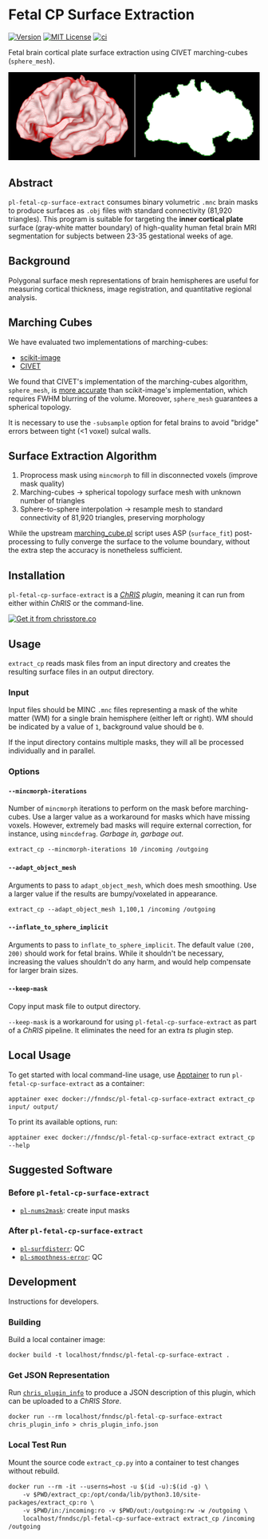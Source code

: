 # Fetal CP Surface Extraction

[![Version](https://img.shields.io/docker/v/fnndsc/pl-fetal-cp-surface-extract?sort=semver)](https://hub.docker.com/r/fnndsc/pl-fetal-cp-surface-extract)
[![MIT License](https://img.shields.io/github/license/fnndsc/pl-fetal-cp-surface-extract)](https://github.com/FNNDSC/pl-fetal-cp-surface-extract/blob/main/LICENSE)
[![ci](https://github.com/FNNDSC/pl-fetal-cp-surface-extract/actions/workflows/ci.yml/badge.svg)](https://github.com/FNNDSC/pl-fetal-cp-surface-extract/actions/workflows/ci.yml)

Fetal brain cortical plate surface extraction using CIVET marching-cubes (`sphere_mesh`).

![Figure](docs/fig.png)

## Abstract

`pl-fetal-cp-surface-extract` consumes binary volumetric `.mnc` brain masks to produce
surfaces as `.obj` files with standard connectivity (81,920 triangles). This program is
suitable for targeting the **inner cortical plate** surface (gray-white matter boundary)
of high-quality human fetal brain MRI segmentation for subjects between 23-35 gestational
weeks of age.

## Background

Polygonal surface mesh representations of brain hemispheres are useful for measuring cortical
thickness, image registration, and quantitative regional analysis.

## Marching Cubes

We have evaluated two implementations of marching-cubes:

- [scikit-image](https://github.com/FNNDSC/pl-fetal-cp-surface-extract)
- [CIVET](https://github.com/FNNDSC/ep-sphere_mesh)

We found that CIVET's implementation of the marching-cubes algorithm, `sphere_mesh`, is
[more accurate](docs/compare_civet_skimage.md)
than scikit-image's implementation, which requires FWHM blurring of the volume.
Moreover, `sphere_mesh` guarantees a spherical topology.

It is necessary to use the `-subsample` option for fetal brains to avoid
"bridge" errors between tight (<1 voxel) sulcal walls.

## Surface Extraction Algorithm

1. Proprocess mask using `mincmorph` to fill in disconnected voxels (improve mask quality)
2. Marching-cubes -> spherical topology surface mesh with unknown number of triangles
3. Sphere-to-sphere interpolation -> resample mesh to standard connectivity of 81,920 triangles, preserving morphology

While the upstream
[marching_cube.pl](https://github.com/aces/surface-extraction/blob/master/scripts/marching_cubes.pl.in)
script uses ASP (`surface_fit`) post-processing to fully converge the surface to the volume boundary,
without the extra step the accuracy is nonetheless sufficient.

## Installation

`pl-fetal-cp-surface-extract` is a _[ChRIS](https://chrisproject.org/) plugin_, meaning it can
run from either within _ChRIS_ or the command-line.

[![Get it from chrisstore.co](https://ipfs.babymri.org/ipfs/QmaQM9dUAYFjLVn3PpNTrpbKVavvSTxNLE5BocRCW1UoXG/light.png)](https://chrisstore.co/plugin/pl-fetal-cp-surface-extract)

## Usage

`extract_cp` reads mask files from an input directory and creates
the resulting surface files in an output directory.

### Input

Input files should be MINC `.mnc` files representing a mask of the white matter (WM)
for a single brain hemisphere (either left or right). WM should be indicated by a
value of `1`, background value should be `0`.

If the input directory contains multiple masks, they will all be processed
individually and in parallel.

### Options

#### `--mincmorph-iterations`

Number of `mincmorph` iterations to perform on the mask before marching-cubes.
Use a larger value as a workaround for masks which have missing voxels. However,
extremely bad masks will require external correction, for instance, using `mincdefrag`.
_Garbage in, garbage out_.

```shell
extract_cp --mincmorph-iterations 10 /incoming /outgoing
```

#### `--adapt_object_mesh`

Arguments to pass to `adapt_object_mesh`, which does mesh smoothing.
Use a larger value if the results are bumpy/voxelated in appearance.

```shell
extract_cp --adapt_object_mesh 1,100,1 /incoming /outgoing
```

#### `--inflate_to_sphere_implicit`

Arguments to pass to `inflate_to_sphere_implicit`. The default value `(200, 200)`
should work for fetal brains. While it shouldn't be necessary, increasing the
values shouldn't do any harm, and would help compensate for larger brain sizes.

#### `--keep-mask`

Copy input mask file to output directory.

`--keep-mask` is a workaround for using `pl-fetal-cp-surface-extract` as part of a
_ChRIS_ pipeline. It eliminates the need for an extra _ts_ plugin step.

## Local Usage

To get started with local command-line usage, use [Apptainer](https://apptainer.org/)
to run `pl-fetal-cp-surface-extract` as a container:

```shell
apptainer exec docker://fnndsc/pl-fetal-cp-surface-extract extract_cp input/ output/
```

To print its available options, run:

```shell
apptainer exec docker://fnndsc/pl-fetal-cp-surface-extract extract_cp --help
```

## Suggested Software

### Before `pl-fetal-cp-surface-extract`

- [`pl-nums2mask`](https://chrisstore.co/plugin/pl-nums2mask): create input masks

### After `pl-fetal-cp-surface-extract`

- [`pl-surfdisterr`](https://chrisstore.co/plugin/pl-surfdisterr): QC
- [`pl-smoothness-error`](https://chrisstore.co/plugin/pl-smoothness-error): QC

## Development

Instructions for developers.

### Building

Build a local container image:

```shell
docker build -t localhost/fnndsc/pl-fetal-cp-surface-extract .
```

### Get JSON Representation

Run [`chris_plugin_info`](https://github.com/FNNDSC/chris_plugin#usage)
to produce a JSON description of this plugin, which can be uploaded to a _ChRIS Store_.

```shell
docker run --rm localhost/fnndsc/pl-fetal-cp-surface-extract chris_plugin_info > chris_plugin_info.json
```

### Local Test Run

Mount the source code `extract_cp.py` into a container to test changes without rebuild.

```shell
docker run --rm -it --userns=host -u $(id -u):$(id -g) \
    -v $PWD/extract_cp:/opt/conda/lib/python3.10/site-packages/extract_cp:ro \
    -v $PWD/in:/incoming:ro -v $PWD/out:/outgoing:rw -w /outgoing \
    localhost/fnndsc/pl-fetal-cp-surface-extract extract_cp /incoming /outgoing
```
